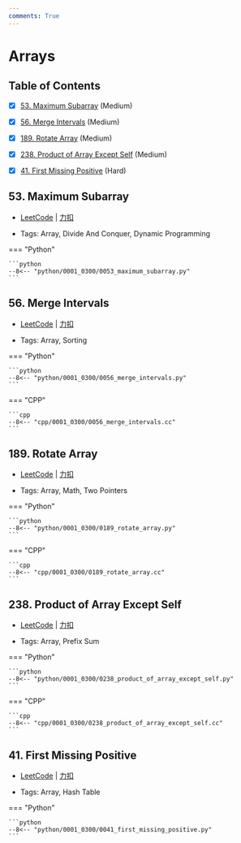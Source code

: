 ```yaml
---
comments: True
---
```


# Arrays

## Table of Contents

- [x] [53. Maximum Subarray](#53-maximum-subarray) (Medium)
- [x] [56. Merge Intervals](#56-merge-intervals) (Medium)
- [x] [189. Rotate Array](#189-rotate-array) (Medium)
- [x] [238. Product of Array Except Self](#238-product-of-array-except-self) (Medium)
- [x] [41. First Missing Positive](#41-first-missing-positive) (Hard)


## 53. Maximum Subarray

-    [LeetCode](https://leetcode.com/problems/maximum-subarray/) | [力扣](https://leetcode.cn/problems/maximum-subarray/)

-   Tags: Array, Divide And Conquer, Dynamic Programming

=== "Python"

    ```python
    --8<-- "python/0001_0300/0053_maximum_subarray.py"
    ```



## 56. Merge Intervals

-    [LeetCode](https://leetcode.com/problems/merge-intervals/) | [力扣](https://leetcode.cn/problems/merge-intervals/)

-   Tags: Array, Sorting

=== "Python"

    ```python
    --8<-- "python/0001_0300/0056_merge_intervals.py"
    ```

=== "CPP"

    ```cpp
    --8<-- "cpp/0001_0300/0056_merge_intervals.cc"
    ```



## 189. Rotate Array

-    [LeetCode](https://leetcode.com/problems/rotate-array/) | [力扣](https://leetcode.cn/problems/rotate-array/)

-   Tags: Array, Math, Two Pointers

=== "Python"

    ```python
    --8<-- "python/0001_0300/0189_rotate_array.py"
    ```

=== "CPP"

    ```cpp
    --8<-- "cpp/0001_0300/0189_rotate_array.cc"
    ```



## 238. Product of Array Except Self

-    [LeetCode](https://leetcode.com/problems/product-of-array-except-self/) | [力扣](https://leetcode.cn/problems/product-of-array-except-self/)

-   Tags: Array, Prefix Sum

=== "Python"

    ```python
    --8<-- "python/0001_0300/0238_product_of_array_except_self.py"
    ```

=== "CPP"

    ```cpp
    --8<-- "cpp/0001_0300/0238_product_of_array_except_self.cc"
    ```



## 41. First Missing Positive

-    [LeetCode](https://leetcode.com/problems/first-missing-positive/) | [力扣](https://leetcode.cn/problems/first-missing-positive/)

-   Tags: Array, Hash Table

=== "Python"

    ```python
    --8<-- "python/0001_0300/0041_first_missing_positive.py"
    ```
